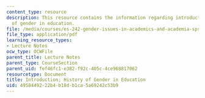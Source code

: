 ```yaml
---
content_type: resource
description: This resource contains the information regarding introduction; history
  of gender in education.
file: /media/courses/es-242-gender-issues-in-academics-and-academia-spring-2004/4958449222b4b18db1ca5a69242c53b9_MITES_242S04_ses1.pdf
file_type: application/pdf
learning_resource_types:
- Lecture Notes
ocw_type: OCWFile
parent_title: Lecture Notes
parent_type: CourseSection
parent_uid: fef46fc1-e382-f92c-405c-4ce968817062
resourcetype: Document
title: Introduction; History of Gender in Education
uid: 49584492-22b4-b18d-b1ca-5a69242c53b9
---
```

